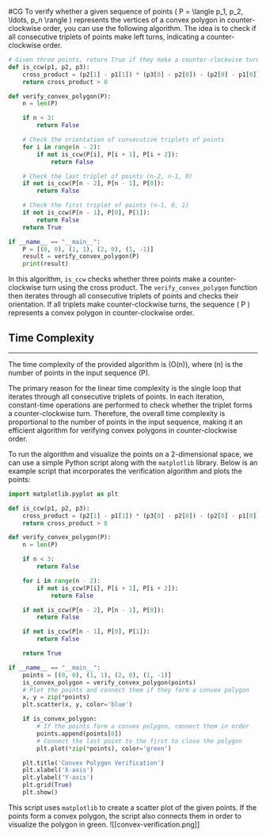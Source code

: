 #CG
To verify whether a given sequence of points \( P = \langle p_1, p_2, \ldots, p_n \rangle \) represents the vertices of a convex polygon in counter-clockwise order, you can use the following algorithm. The idea is to check if all consecutive triplets of points make left turns, indicating a counter-clockwise order.

```python
# Given three points, return True if they make a counter-clockwise turn.
def is_ccw(p1, p2, p3):
    cross_product = (p2[1] - p1[1]) * (p3[0] - p2[0]) - (p2[0] - p1[0]) * (p3[1] - p2[1])
    return cross_product > 0

def verify_convex_polygon(P):
    n = len(P)

    if n < 3:
        return False

    # Check the orientation of consecutive triplets of points
    for i in range(n - 2):
        if not is_ccw(P[i], P[i + 1], P[i + 2]):
            return False

    # Check the last triplet of points (n-2, n-1, 0)
    if not is_ccw(P[n - 2], P[n - 1], P[0]):
        return False

    # Check the first triplet of points (n-1, 0, 1)
    if not is_ccw(P[n - 1], P[0], P[1]):
        return False
    return True

if __name__ == "__main__":
	P = [(0, 0), (1, 1), (2, 0), (1, -1)]
	result = verify_convex_polygon(P)
	print(result)
```

In this algorithm, `is_ccw` checks whether three points make a counter-clockwise turn using the cross product. The `verify_convex_polygon` function then iterates through all consecutive triplets of points and checks their orientation. If all triplets make counter-clockwise turns, the sequence \( P \) represents a convex polygon in counter-clockwise order.

## Time Complexity
-----
The time complexity of the provided algorithm is \(O(n)\), where \(n\) is the number of points in the input sequence \(P\).

The primary reason for the linear time complexity is the single loop that iterates through all consecutive triplets of points. In each iteration, constant-time operations are performed to check whether the triplet forms a counter-clockwise turn. 
Therefore, the overall time complexity is proportional to the number of points in the input sequence, making it an efficient algorithm for verifying convex polygons in counter-clockwise order.

To run the algorithm and visualize the points on a 2-dimensional space, we can use a simple Python script along with the `matplotlib` library. Below is an example script that incorporates the verification algorithm and plots the points:

```python
import matplotlib.pyplot as plt

def is_ccw(p1, p2, p3):
    cross_product = (p2[1] - p1[1]) * (p3[0] - p2[0]) - (p2[0] - p1[0]) * (p3[1] - p2[1])
    return cross_product > 0

def verify_convex_polygon(P):
    n = len(P)

    if n < 3:
        return False

    for i in range(n - 2):
        if not is_ccw(P[i], P[i + 1], P[i + 2]):
            return False

    if not is_ccw(P[n - 2], P[n - 1], P[0]):
        return False

    if not is_ccw(P[n - 1], P[0], P[1]):
        return False

    return True

if __name__ == "__main__":
	points = [(0, 0), (1, 1), (2, 0), (1, -1)]
	is_convex_polygon = verify_convex_polygon(points)
	# Plot the points and connect them if they form a convex polygon
	x, y = zip(*points)
	plt.scatter(x, y, color='blue')

	if is_convex_polygon:
	    # If the points form a convex polygon, connect them in order
	    points.append(points[0])  
	    # Connect the last point to the first to close the polygon
	    plt.plot(*zip(*points), color='green')

	plt.title('Convex Polygon Verification')
	plt.xlabel('X-axis')
	plt.ylabel('Y-axis')
	plt.grid(True)
	plt.show()
```
This script uses `matplotlib` to create a scatter plot of the given points. If the points form a convex polygon, the script also connects them in order to visualize the polygon in green. 
![[convex-verification.png]]